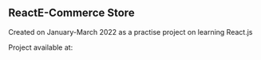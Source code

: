 ## ReactE-Commerce Store

Created on January-March 2022 as a practise project on learning React.js

Project available at:

